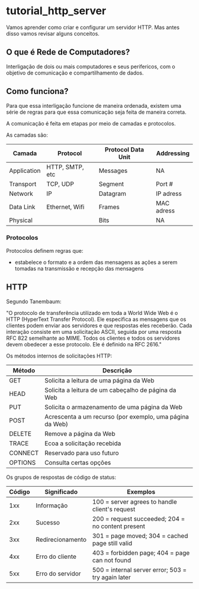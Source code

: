 # tutorial_http_server
Vamos aprender como criar e configurar um servidor HTTP. Mas antes disso vamos revisar alguns conceitos.

## O que é Rede de Computadores?
Interligação de dois ou mais computadores e seus perifericos, com o objetivo de comunicação e compartilhamento de dados.

## Como funciona?

Para que essa interligação funcione de maneira ordenada, existem uma série de regras para que essa comunicação seja feita de maneira correta. 

A comunicação é feita em etapas por meio de camadas e protocolos. 

As camadas são:

| Camada |         Protocol |           Protocol Data Unit |     Addressing|
|--------|------------------|------------------------------|---------------|
|Application|     HTTP, SMTP, etc|     Messages |               NA |  
|Transport|       TCP, UDP|            Segment |                 Port # |
|Network|         IP|                  Datagram |                IP adress |  
|Data Link|       Ethernet, Wifi|      Frames |                  MAC adress |
|Physical|                       |     Bits |                     NA |



### Protocolos
Protocolos definem regras que:
- estabelece o formato e a ordem das mensagens as ações a serem tomadas na transmissão e recepção das mensagens


## HTTP
Segundo Tanembaum:

"O protocolo de transferência utilizado em toda a World Wide Web é o HTTP (HyperText Transfer
Protocol). Ele especifica as mensagens que os clientes podem enviar aos servidores e que respostas
eles receberão. Cada interação consiste em uma solicitação ASCII, seguida por uma resposta RFC
822 semelhante ao MIME. Todos os clientes e todos os servidores devem obedecer a esse protocolo.
Ele é definido na RFC 2616."


Os métodos internos de solicitações HTTP:

| Método| Descrição |
| ------|---------- |
| GET | Solicita a leitura de uma página da Web |
| HEAD | Solicita a leitura de um cabeçalho de página da Web |
| PUT | Solicita o armazenamento de uma página da Web | 
| POST | Acrescenta a um recurso (por exemplo, uma página da Web) |
| DELETE | Remove a página da Web | 
| TRACE | Ecoa a solicitação recebida |
| CONNECT | Reservado para uso futuro |
| OPTIONS | Consulta certas opções |



 Os grupos de respostas de código de status:
 
| Código | Significado | Exemplos |
| -------| ------------ | --------- |
| 1xx | Informação | 100 = server agrees to handle client's request |
| 2xx | Sucesso | 200 = request succeeded; 204 = no content present |
| 3xx | Redirecionamento | 301 = page moved; 304 = cached page still valid |
| 4xx | Erro do cliente | 403 = forbidden page; 404 = page can not found |
| 5xx | Erro do servidor | 500 = internal server error; 503 = try again later |

